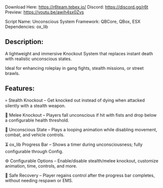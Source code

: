 Download Here: https://r6team.tebex.io/
Discord: https://discord.gg/r6t
Preview: https://youtu.be/awih4sx0Zvs

Script Name: Unconscious System
Framework: QBCore, QBox, ESX
Dependencies: ox_lib

## Description:

A lightweight and immersive Knockout System that replaces instant death with realistic unconscious states.

Ideal for enhancing roleplay in gang fights, stealth missions, or street brawls.

## Features:

💀 Stealth Knockout – Get knocked out instead of dying when attacked silently with a stealth weapon.

👊 Melee Knockout – Players fall unconscious if hit with fists and drop below a configurable health threshold.

🧠 Unconscious State – Plays a looping animation while disabling movement, combat, and vehicle controls.

⏳ ox_lib Progress Bar – Shows a timer during unconsciousness; fully configurable through Config.

⚙️ Configurable Options – Enable/disable stealth/melee knockout, customize animation, time, controls, and more.

🔁 Safe Recovery – Player regains control after the progress bar completes, without needing respawn or EMS.
